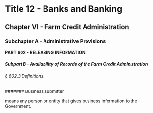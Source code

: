 
# Title 12 - Banks and Banking
## Chapter VI - Farm Credit Administration
### Subchapter A - Administrative Provisions
#### PART 602 - RELEASING INFORMATION
##### Subpart B - Availability of Records of the Farm Credit Administration
###### § 602.3 Definitions.
####### Business submitter

means any person or entity that gives business information to the Government.
